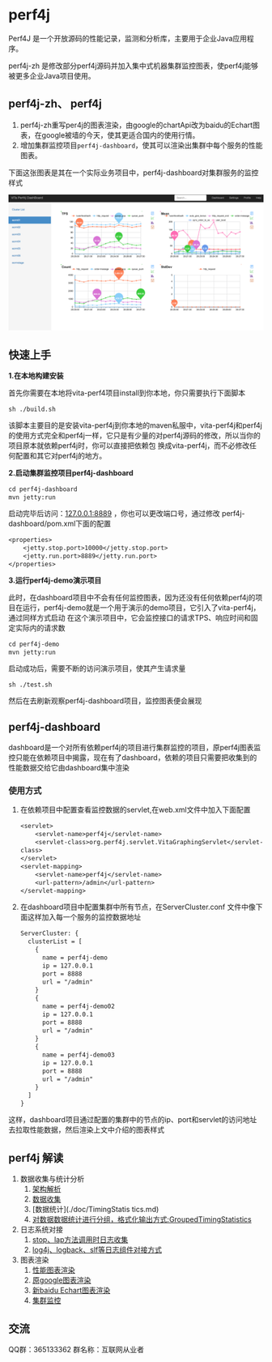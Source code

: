 # perf4j

Perf4J 是一个开放源码的性能记录，监测和分析库，主要用于企业Java应用程序。

perf4j-zh 是修改部分perf4j源码并加入集中式机器集群监控图表，使perf4j能够被更多企业Java项目使用。


## perf4j-zh、 perf4j 

1. perf4j-zh重写per4j的图表渲染，由google的chartApi改为baidu的Echart图表，在google被墙的今天，使其更适合国内的使用行情。
1. 增加集群监控项目`perf4j-dashboard`，使其可以渲染出集群中每个服务的性能图表。

下面这张图表是其在一个实际业务项目中，perf4j-dashboard对集群服务的监控样式

![Alt text](doc/dashboard.png)


## 快速上手

**1.在本地构建安装**

首先你需要在本地将vita-perf4项目install到你本地，你只需要执行下面脚本

    sh ./build.sh
    
该脚本主要目的是安装vita-perf4j到你本地的maven私服中，vita-perf4j和perf4j的使用方式完全和perf4j一样，它只是有少量的对perf4j源码的修改，所以当你的项目原本就依赖perf4j时，你可以直接把依赖包
换成vita-perf4j，而不必修改任何配置和其它对perf4j的地方。    
    
**2.启动集群监控项目perf4j-dashboard**
    
    cd perf4j-dashboard
    mvn jetty:run
    
启动完毕后访问：[127.0.0.1:8889](http://127.0.0.1:8889) ，你也可以更改端口号，通过修改 perf4j-dashboard/pom.xml下面的配置
    
    <properties>
        <jetty.stop.port>10000</jetty.stop.port>
        <jetty.run.port>8889</jetty.run.port>
    </properties>
    

**3.运行perf4j-demo演示项目**

此时，在dashboard项目中不会有任何监控图表，因为还没有任何依赖perf4j的项目在运行，perf4j-demo就是一个用于演示的demo项目，它引入了vita-perf4j，通过同样方式启动
在这个演示项目中，它会监控接口的请求TPS、响应时间和固定实际内的请求数
 
    cd perf4j-demo
    mvn jetty:run
    
启动成功后，需要不断的访问演示项目，使其产生请求量
    
    sh ./test.sh

然后在去刷新观察perf4j-dashboard项目，监控图表便会展现 
   
   
## perf4j-dashboard
   
dashboard是一个对所有依赖perf4j的项目进行集群监控的项目，原perf4j图表监控只能在依赖项目中揭露，现在有了dashboard，依赖的项目只需要把收集到的性能数据交给它由dashboard集中渲染

### 使用方式

1. 在依赖项目中配置查看监控数据的servlet,在web.xml文件中加入下面配置

     ```
     <servlet>
         <servlet-name>perf4j</servlet-name>
         <servlet-class>org.perf4j.servlet.VitaGraphingServlet</servlet-class>
     </servlet>
     <servlet-mapping>
         <servlet-name>perf4j</servlet-name>
         <url-pattern>/admin</url-pattern>
     </servlet-mapping>
     ```
     
2. 在dashboard项目中配置集群中所有节点，在ServerCluster.conf 文件中像下面这样加入每一个服务的监控数据地址
   
    ```
    ServerCluster: {
      clusterList = [
        {
          name = perf4j-demo
          ip = 127.0.0.1
          port = 8888
          url = "/admin"
        }
        {
          name = perf4j-demo02
          ip = 127.0.0.1
          port = 8888
          url = "/admin"
        }
        {
          name = perf4j-demo03
          ip = 127.0.0.1
          port = 8888
          url = "/admin"
        }
      ]
    }
    ```
     
这样，dashboard项目通过配置的集群中的节点的ip、port和servlet的访问地址去拉取性能数据，然后渲染上文中介绍的图表样式     


## perf4j  解读

1. 数据收集与统计分析
    1. [架构解析](./doc/perf4j架构解析.jpg)
    1. [数据收集](./doc/StopWatch.md)
    1. [数据统计](./doc/TimingStatis    tics.md)
    1. [对数据数据统计进行分组，格式化输出方式:GroupedTimingStatistics](./doc/GroupedTimingStatistics.md)
1. 日志系统对接
    1. [stop、lap方法调用时日志收集](./doc/LoggingStopWatch.md)
    1. [log4j、logback、slf等日志组件对接方式](./doc/Log4jStopWatch.md)
1. 图表渲染
    1. [性能图表渲染](./doc/graph.md)
    1. [原google图表渲染](./doc/GoogleChart.md)
    1. [新baidu Echart图表渲染](./doc/Echart.md)
    1. [集群监控](./doc/dashboard.md)
    
    
## 交流

QQ群：365133362 群名称：互联网从业者
   
   

